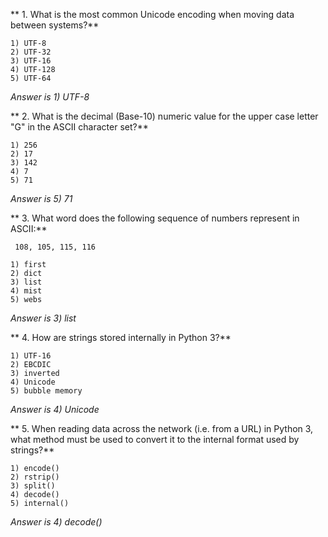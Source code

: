 ** 1. What is the most common Unicode encoding when moving data between systems?**

    1) UTF-8
    2) UTF-32
    3) UTF-16
    4) UTF-128
    5) UTF-64

_Answer is 1) UTF-8_

** 2. What is the decimal (Base-10) numeric value for the upper case letter "G" in the ASCII character set?**

    1) 256
    2) 17
    3) 142
    4) 7
    5) 71

_Answer is 5) 71_

** 3. What word does the following sequence of numbers represent in ASCII:**

``` 108, 105, 115, 116```

    1) first
    2) dict
    3) list
    4) mist
    5) webs

_Answer is 3) list_

** 4. How are strings stored internally in Python 3?**

    1) UTF-16
    2) EBCDIC
    3) inverted
    4) Unicode
    5) bubble memory

_Answer is 4) Unicode_

** 5. When reading data across the network (i.e. from a URL) in Python 3, what method must be used to convert it to the internal format used by strings?**

    1) encode()
    2) rstrip()
    3) split()
    4) decode()
    5) internal()

_Answer is 4) decode()_
